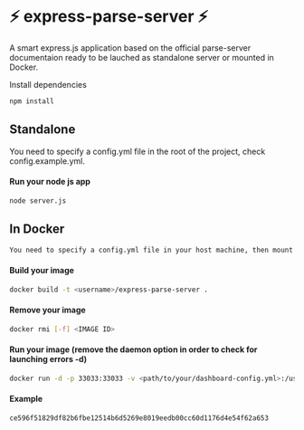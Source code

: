 # :zap: express-parse-server :zap:
A smart express.js application based on the official parse-server documentaion ready to be lauched as standalone server or mounted in Docker.

Install dependencies 
```sh
npm install
```

## Standalone
You need to specify a config.yml file in the root of the project, check config.example.yml.

#### Run your node js app
```sh
node server.js
```

## In Docker
```sh
You need to specify a config.yml file in your host machine, then mount it when launching the container, check config.example.yml.
```
#### Build your image
```sh
docker build -t <username>/express-parse-server .
```
#### Remove your image
```sh
docker rmi [-f] <IMAGE ID>
```
#### Run your image (remove the daemon option in order to check for launching errors -d)
```sh
docker run -d -p 33033:33033 -v <path/to/your/dashboard-config.yml>:/usr/src/app/dashboard-config.yml -v <path/to/your/server-config.yml>:/usr/src/app/server-config.yml <username>/express-parse-server
```

#### Example

```docker run -d -p 33033:33033 -v /home/aluxion/docker/dashboard-config.yml:/usr/src/app/dashboard-config.yml -v /home/aluxion/docker/server-config.yml:/usr/src/app/server-config.yml -v /home/aluxion/docker/apn_dev.p12:/usr/src/app/apn_dev.p12 -v /home/aluxion/docker/apn_pro.p12:/usr/src/app/apn_pro.p12  aluxion-labs/express-parse-server
ce596f51829df82b6fbe12514b6d5269e8019eedb00cc60d1176d4e54f62a653
```
